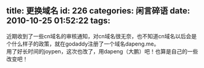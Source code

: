 title: 更换域名
id: 226
categories: 闲言碎语
date: 2010-10-25 01:52:22
tags:
---

近期收到了一些cn域名的审核通知，对cn域名很无奈，也不知道cn域名以后会是个什么样子的政策，就在godaddy注册了一个域名dapeng.me。
</br>用了好长时间的joypen，这次也改了，用dapeng（大鹏）吧！也算是自己的一些改变吧！
